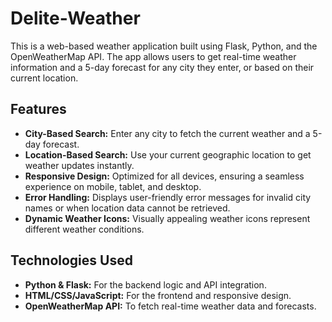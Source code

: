# Delite-Weather
This is a web-based weather application built using Flask, Python, and the OpenWeatherMap API. The app allows users to get real-time weather information and a 5-day forecast for any city they enter, or based on their current location.

## Features

- **City-Based Search:** Enter any city to fetch the current weather and a 5-day forecast.
- **Location-Based Search:** Use your current geographic location to get weather updates instantly.
- **Responsive Design:** Optimized for all devices, ensuring a seamless experience on mobile, tablet, and desktop.
- **Error Handling:** Displays user-friendly error messages for invalid city names or when location data cannot be retrieved.
- **Dynamic Weather Icons:** Visually appealing weather icons represent different weather conditions.

## Technologies Used

- **Python & Flask:** For the backend logic and API integration.
- **HTML/CSS/JavaScript:** For the frontend and responsive design.
- **OpenWeatherMap API:** To fetch real-time weather data and forecasts.
